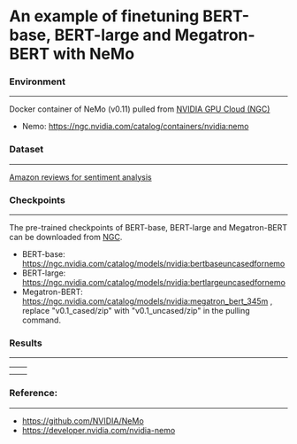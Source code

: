 # An example of finetuning BERT-base, BERT-large and Megatron-BERT with NeMo

### Environment
---
Docker container of NeMo (v0.11) pulled from <a href="https://ngc.nvidia.com/">NVIDIA GPU Cloud (NGC)</a>
- Nemo: https://ngc.nvidia.com/catalog/containers/nvidia:nemo

### Dataset
---
<a href="https://www.kaggle.com/bittlingmayer/amazonreviews/home">Amazon reviews for sentiment analysis</a>

### Checkpoints
---
The pre-trained checkpoints of BERT-base, BERT-large and Megatron-BERT can be downloaded from <a href="https://ngc.nvidia.com/">NGC</a>.
- BERT-base: https://ngc.nvidia.com/catalog/models/nvidia:bertbaseuncasedfornemo
- BERT-large: https://ngc.nvidia.com/catalog/models/nvidia:bertlargeuncasedfornemo
- Megatron-BERT: https://ngc.nvidia.com/catalog/models/nvidia:megatron_bert_345m
, replace "v0.1_cased/zip" with "v0.1_uncased/zip" in the pulling command.


### Results
---
|  |  |
| --- | ---- |
|  |  |
|  |  |

### Reference:
---
- https://github.com/NVIDIA/NeMo
- https://developer.nvidia.com/nvidia-nemo 


